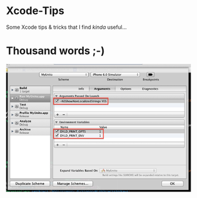 Xcode-Tips
==========

Some Xcode tips & tricks that I find *kinda* useful...

Thousand words ;-)
==================

![Scheme Run Arguments](http://github.com/exalted/Xcode-Tips/raw/master/Scheme%20Run%20Arguments.png "Scheme Run Arguments")
